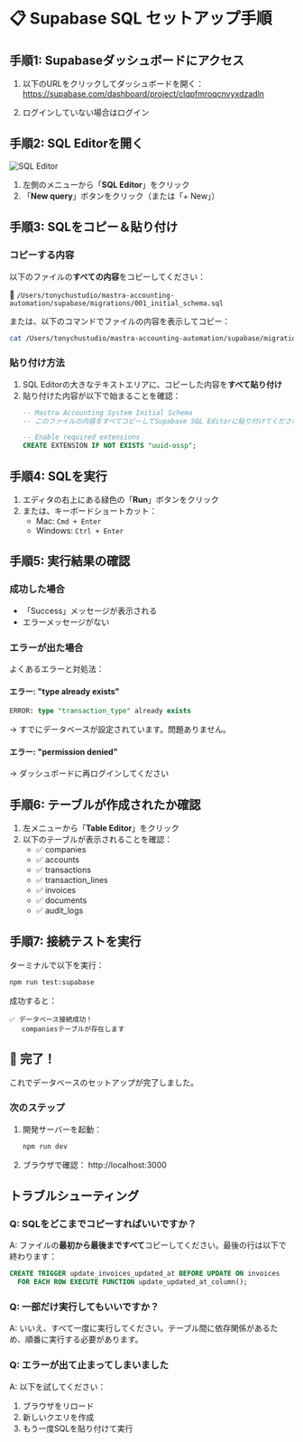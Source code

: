# 📋 Supabase SQL セットアップ手順

## 手順1: Supabaseダッシュボードにアクセス

1. 以下のURLをクリックしてダッシュボードを開く：
   https://supabase.com/dashboard/project/clqpfmroqcnvyxdzadln

2. ログインしていない場合はログイン

## 手順2: SQL Editorを開く

![SQL Editor](https://via.placeholder.com/600x400/4f46e5/ffffff?text=SQL+Editor)

1. 左側のメニューから「**SQL Editor**」をクリック
2. 「**New query**」ボタンをクリック（または「+ New」）

## 手順3: SQLをコピー＆貼り付け

### コピーする内容
以下のファイルの**すべての内容**をコピーしてください：

📁 `/Users/tonychustudio/mastra-accounting-automation/supabase/migrations/001_initial_schema.sql`

または、以下のコマンドでファイルの内容を表示してコピー：
```bash
cat /Users/tonychustudio/mastra-accounting-automation/supabase/migrations/001_initial_schema.sql
```

### 貼り付け方法
1. SQL Editorの大きなテキストエリアに、コピーした内容を**すべて貼り付け**
2. 貼り付けた内容が以下で始まることを確認：
   ```sql
   -- Mastra Accounting System Initial Schema
   -- このファイルの内容をすべてコピーしてSupabase SQL Editorに貼り付けてください
   
   -- Enable required extensions
   CREATE EXTENSION IF NOT EXISTS "uuid-ossp";
   ```

## 手順4: SQLを実行

1. エディタの右上にある緑色の「**Run**」ボタンをクリック
2. または、キーボードショートカット：
   - Mac: `Cmd + Enter`
   - Windows: `Ctrl + Enter`

## 手順5: 実行結果の確認

### 成功した場合
- 「Success」メッセージが表示される
- エラーメッセージがない

### エラーが出た場合
よくあるエラーと対処法：

#### エラー: "type already exists"
```sql
ERROR: type "transaction_type" already exists
```
→ すでにデータベースが設定されています。問題ありません。

#### エラー: "permission denied"
→ ダッシュボードに再ログインしてください

## 手順6: テーブルが作成されたか確認

1. 左メニューから「**Table Editor**」をクリック
2. 以下のテーブルが表示されることを確認：
   - ✅ companies
   - ✅ accounts
   - ✅ transactions
   - ✅ transaction_lines
   - ✅ invoices
   - ✅ documents
   - ✅ audit_logs

## 手順7: 接続テストを実行

ターミナルで以下を実行：
```bash
npm run test:supabase
```

成功すると：
```
✅ データベース接続成功！
   companiesテーブルが存在します
```

## 🎉 完了！

これでデータベースのセットアップが完了しました。

### 次のステップ
1. 開発サーバーを起動：
   ```bash
   npm run dev
   ```

2. ブラウザで確認：
   http://localhost:3000

## トラブルシューティング

### Q: SQLをどこまでコピーすればいいですか？
A: ファイルの**最初から最後まですべて**コピーしてください。最後の行は以下で終わります：
```sql
CREATE TRIGGER update_invoices_updated_at BEFORE UPDATE ON invoices
  FOR EACH ROW EXECUTE FUNCTION update_updated_at_column();
```

### Q: 一部だけ実行してもいいですか？
A: いいえ、すべて一度に実行してください。テーブル間に依存関係があるため、順番に実行する必要があります。

### Q: エラーが出て止まってしまいました
A: 以下を試してください：
1. ブラウザをリロード
2. 新しいクエリを作成
3. もう一度SQLを貼り付けて実行
